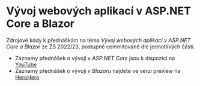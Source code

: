 # Vývoj webových aplikací v ASP.NET Core a Blazor

Zdrojové kódy k přednáškám na téma *Vývoj webových aplikací v ASP.NET Core a Blazor* ze ZS 2022/23, postupně commitované dle jednotlivých částí.

* Záznamy přednášek o vývoji v *ASP.NET Core* jsou k dispozici na [YouTube](https://www.youtube.com/playlist?list=PLxTqV9i8bnb-zPRKtFgK68HydH4VZkQpb)
* Záznamy přednášek o vývoji v *Blazoru* najdete ve verzi preview na [HeroHero](https://herohero.co/petrvobornik)
